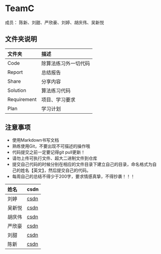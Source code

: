 # TeamC

成员： 陈新、刘甜、严欣豪、刘婷、胡庆伟、吴新悦

## 文件夹说明

| 文件夹       | 描述              |
| :---------- | :--              |
| Code        | 除算法练习外一切代码 |
| Report      | 总结报告           |
| Share       | 分享内容           |
| Solution    | 算法练习代码       |
| Requirement | 项目、学习要求      |
| Plan        | 学习计划           |

## 注意事项

- 使用Markdown书写文档
- 熟练使用Git，不要出现不可描述的操作哦
- 代码提交之前一定要记得git pull更新！
- 请勿上传可执行文件、超大二进制文件到仓库
- 提交自己代码的时候分别在相应的文件目录下建立自己的目录，命名格式为自己的姓名【英文】，然后提交自己的代码。
- 每周自己的总结不得少于200字，要求情感真挚，不得抄袭！！！

|姓名    | csdn | 
|:------|:------|
|刘婷|[csdn](https://blog.csdn.net/qq_43811102)|
|吴新悦|[csdn](https://me.csdn.net/qq_44235467)|
|胡庆伟|[csdn](https://blog.csdn.net/qq_43769572)|
|严欣豪|[csdn](https://blog.csdn.net/galaxyxupt)|
|刘甜|[csdn](https://blog.csdn.net/tiandc)|
|陈新|[csdn](https://blog.csdn.net/Cxinsect)|
